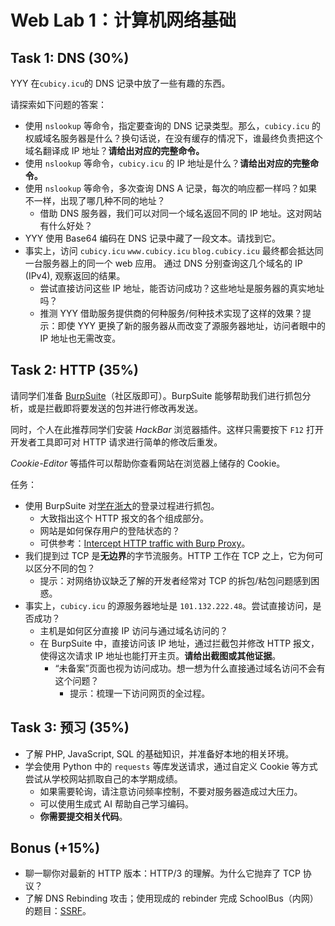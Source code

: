 # Web Lab 1：计算机网络基础

## Task 1: DNS (30%)

YYY 在`cubicy.icu`的 DNS 记录中放了一些有趣的东西。

请探索如下问题的答案：

- 使用 `nslookup` 等命令，指定要查询的 DNS 记录类型。那么，`cubicy.icu` 的权威域名服务器是什么？换句话说，在没有缓存的情况下，谁最终负责把这个域名翻译成 IP 地址？**请给出对应的完整命令。**
- 使用 `nslookup` 等命令，`cubicy.icu` 的 IP 地址是什么？**请给出对应的完整命令。**
- 使用 `nslookup` 等命令，多次查询 DNS A 记录，每次的响应都一样吗？如果不一样，出现了哪几种不同的地址？
    - 借助 DNS 服务器，我们可以对同一个域名返回不同的 IP 地址。这对网站有什么好处？
- YYY 使用 Base64 编码在 DNS 记录中藏了一段文本。请找到它。
- 事实上，访问 `cubicy.icu` `www.cubicy.icu` `blog.cubicy.icu` 最终都会抵达同一台服务器上的同一个 web 应用。 通过 DNS 分别查询这几个域名的 IP (IPv4), 观察返回的结果。
    - 尝试直接访问这些 IP 地址，能否访问成功？这些地址是服务器的真实地址吗？
    - 推测 YYY 借助服务提供商的何种服务/何种技术实现了这样的效果？提示：即使 YYY 更换了新的服务器从而改变了源服务器地址，访问者眼中的 IP 地址也无需改变。

## Task 2: HTTP (35%)

请同学们准备 [BurpSuite](https://portswigger.net/burp/communitydownload)（社区版即可）。BurpSuite 能够帮助我们进行抓包分析，或是拦截即将要发送的包并进行修改再发送。

同时，个人在此推荐同学们安装 *HackBar* 浏览器插件。这样只需要按下 `F12` 打开开发者工具即可对 HTTP 请求进行简单的修改后重发。

*Cookie-Editor* 等插件可以帮助你查看网站在浏览器上储存的 Cookie。

任务：

- 使用 BurpSuite 对[学在浙大](https://courses.zju.edu.cn/)的登录过程进行抓包。
    - 大致指出这个 HTTP 报文的各个组成部分。
    - 网站是如何保存用户的登陆状态的？
    - 可供参考：[Intercept HTTP traffic with Burp Proxy](https://portswigger.net/burp/documentation/desktop/getting-started/intercepting-http-traffic)。
- 我们提到过 TCP 是**无边界**的字节流服务。HTTP 工作在 TCP 之上，它为何可以区分不同的包？
    - 提示：对网络协议缺乏了解的开发者经常对 TCP 的拆包/粘包问题感到困惑。
- 事实上，`cubicy.icu` 的源服务器地址是 `101.132.222.48`。尝试直接访问，是否成功？
    - 主机是如何区分直接 IP 访问与通过域名访问的？
    - 在 BurpSuite 中，直接访问该 IP 地址，通过拦截包并修改 HTTP 报文，使得这次请求 IP 地址也能打开主页。**请给出截图或其他证据**。
        - “未备案”页面也视为访问成功。想一想为什么直接通过域名访问不会有这个问题？
            - 提示：梳理一下访问网页的全过程。

## Task 3: 预习 (35%)

- 了解 PHP, JavaScript, SQL 的基础知识，并准备好本地的相关环境。
- 学会使用 Python 中的 `requests` 等库发送请求，通过自定义 Cookie 等方式尝试从学校网站抓取自己的本学期成绩。
    - 如果需要轮询，请注意访问频率控制，不要对服务器造成过大压力。
    - 可以使用生成式 AI 帮助自己学习编码。
    - **你需要提交相关代码**。

## Bonus (+15%)

- 聊一聊你对最新的 HTTP 版本：HTTP/3 的理解。为什么它抛弃了 TCP 协议？
- 了解 DNS Rebinding 攻击；使用现成的 rebinder 完成 SchoolBus（内网）的题目：[SSRF](https://zjusec.com/challenges/47)。
